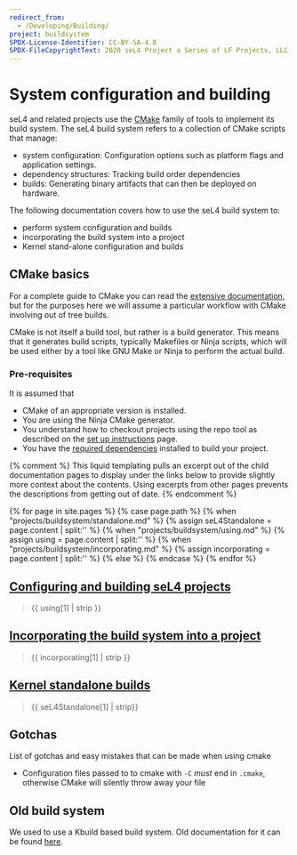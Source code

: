 ```yaml
---
redirect_from:
  - /Developing/Building/
project: buildsystem
SPDX-License-Identifier: CC-BY-SA-4.0
SPDX-FileCopyrightText: 2020 seL4 Project a Series of LF Projects, LLC.
---
```


# System configuration and building

seL4 and related projects use the [CMake](https://cmake.org/) family of tools to implement its build system.
The seL4 build system refers to a collection of CMake scripts that manage:
- system configuration: Configuration options such as platform flags and application settings.
- dependency structures: Tracking build order dependencies
- builds: Generating binary artifacts that can then be deployed on hardware.


The following documentation covers how to use the seL4 build system to:
- perform system configuration and builds
- incorporating the build system into a project
- Kernel stand-alone configuration and builds

## CMake basics

For a complete guide to CMake you can read the [extensive documentation](https://cmake.org/cmake/help/latest/),
but for the purposes here we will assume a particular workflow with CMake involving out of tree builds.

CMake is not itself a build tool, but rather is a build generator. This means that it generates build scripts,
typically Makefiles or Ninja scripts, which will be used either by a tool like GNU Make or Ninja to perform
the actual build.

### Pre-requisites

It is assumed that

 * CMake of an appropriate version is installed.
 * You are using the Ninja CMake generator.
 * You understand how to checkout projects using the repo tool as described on the
   [set up instructions](/projects/buildsystem/host-dependencies.html) page.
 * You have the [required dependencies](/HostDependencies) installed to build your project.


{% comment %}
This liquid templating pulls an excerpt out of the child documentation pages to display under the links below to provide slightly more context about the contents.  Using excerpts from other pages prevents the descriptions from getting out of date.
{% endcomment %}

{% for page in site.pages %}
{% case page.path %}
  {% when "projects/buildsystem/standalone.md" %}
    {% assign seL4Standalone = page.content | split:'<!--excerpt-->' %}
  {% when "projects/buildsystem/using.md" %}
    {% assign using = page.content | split:'<!--excerpt-->' %}
  {% when "projects/buildsystem/incorporating.md" %}
    {% assign incorporating = page.content | split:'<!--excerpt-->' %}
  {% else %}
{% endcase %}
{% endfor %}

## [Configuring and building seL4 projects](/Developing/Building/Using)

> {{ using[1] | strip }}

## [Incorporating the build system into a project](/Developing/Building/Incorporating)

> {{ incorporating[1] | strip }}

## [Kernel standalone builds](/Developing/Building/seL4Standalone)

> {{ seL4Standalone[1] | strip}}


## Gotchas

List of gotchas and easy mistakes that can be made when using cmake

 * Configuration files passed to to cmake with `-C` *must* end in `.cmake`, otherwise CMake will silently throw
   away your file

## Old build system

We used to use a Kbuild based build system. Old documentation for it can be found [here](/Developing/Building/OldBuildSystem/).
